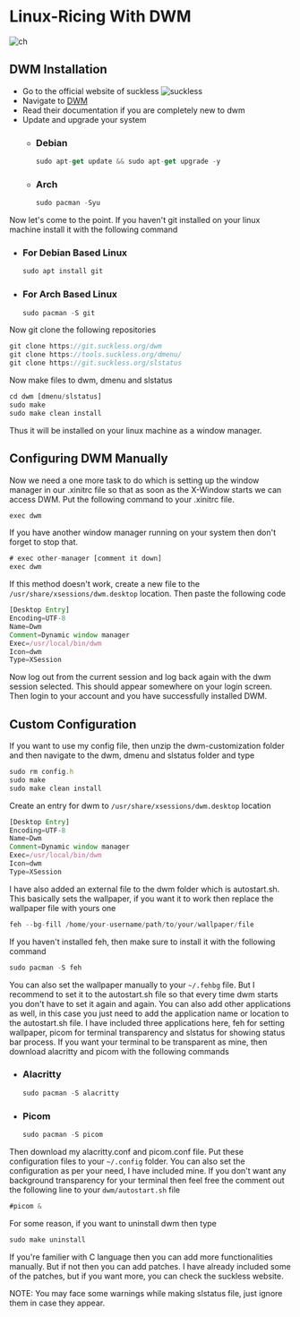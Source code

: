 # Linux-Ricing With DWM

![ch](https://github.com/em0n-1337/Linux-Ricing/assets/156088588/ae695a87-cb4d-4e9a-a118-0f6e61164c13)

## DWM Installation
- Go to the official website of suckless ![suckless](https://suckless.org/logo.svg)
- Navigate to [DWM](https://dwm.suckless.org/)
- Read their documentation if you are completely new to dwm
- Update and upgrade your system
  - ### Debian 
    ```javascript
    sudo apt-get update && sudo apt-get upgrade -y
    ```

  - ### Arch
    ```javascript
    sudo pacman -Syu
    ```


Now let's come to the point. If you haven't git installed on your linux machine install it with the following command
  - ### For Debian Based Linux
    ```javascript
    sudo apt install git
    ```

  - ### For Arch Based Linux
    ```javascript
    sudo pacman -S git
    ```

Now git clone the following repositories
```javascript
git clone https://git.suckless.org/dwm
git clone https://tools.suckless.org/dmenu/
git clone https://git.suckless.org/slstatus
```

Now make files to dwm, dmenu and slstatus
```javascript
cd dwm [dmenu/slstatus]
sudo make
sudo make clean install
```  
Thus it will be installed on your linux machine as a window manager.

## Configuring DWM Manually
Now we need a one more task to do which is setting up the window manager in our .xinitrc file so that as soon as the X-Window starts we can access DWM. Put the following command to your .xinitrc file.
```javascript
exec dwm
```


If you have another window manager running on your system then don't forget to stop that.
```javascript
# exec other-manager [comment it down]
exec dwm
```  


If this method doesn't work, create a new file to the ```/usr/share/xsessions/dwm.desktop``` location. Then paste the following code
```javascript
[Desktop Entry]
Encoding=UTF-8
Name=Dwm
Comment=Dynamic window manager
Exec=/usr/local/bin/dwm
Icon=dwm
Type=XSession
```


Now log out from the current session and log back again with the dwm session selected. This should appear somewhere on your login screen. Then login to your account and you have successfully installed DWM.


## Custom Configuration
If you want to use my config file, then unzip the dwm-customization folder and then navigate to the dwm, dmenu and slstatus folder and type
```javascript
sudo rm config.h
sudo make
sudo make clean install
```

Create an entry for dwm to ```/usr/share/xsessions/dwm.desktop``` location
```javascript
[Desktop Entry]
Encoding=UTF-8
Name=Dwm
Comment=Dynamic window manager
Exec=/usr/local/bin/dwm
Icon=dwm
Type=XSession
```

I have also added an external file to the dwm folder which is autostart.sh. This basically sets the wallpaper, if you want it to work then replace the wallpaper file with yours one
```javascript
feh --bg-fill /home/your-username/path/to/your/wallpaper/file
```

If you haven't installed feh, then make sure to install it with the following command
```javascript
sudo pacman -S feh
```

You can also set the wallpaper manually to your ```~/.fehbg``` file. But I recommend to set it to the autostart.sh file so that every time dwm starts you don't have to set it again and again. You can also add other applications as well, in this case you just need to add the application name or location to the autostart.sh file. I have included three applications here, feh for setting wallpaper, picom for terminal transparency and slstatus for showing status bar process. If you want your terminal to be transparent as mine, then download alacritty and picom with the following commands
  - ### Alacritty
    ```javascript
    sudo pacman -S alacritty
    ```

  - ### Picom
    ```javascript
    sudo pacman -S picom
    ```

Then download my alacritty.conf and picom.conf file. Put these configuration files to your ```~/.config``` folder. You can also set the configuration as per your need, I have included mine. If you don't want any background transparency for your terminal then feel free the comment out the following line to your ```dwm/autostart.sh``` file
```javascript
#picom &
```


For some reason, if you want to uninstall dwm then type
```javascript
sudo make uninstall
```

If you're familier with C language then you can add more functionalities manually. But if not then you can add patches. I have already included some of the patches, but if you want more, you can check the suckless website.

NOTE: You may face some warnings while making slstatus file, just ignore them in case they appear.
